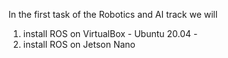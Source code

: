 In the first task of the Robotics and AI track we will
1. install ROS on VirtualBox - Ubuntu 20.04 - 
2. install ROS on Jetson Nano

